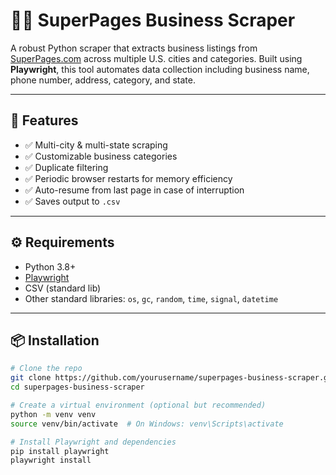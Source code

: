 # 🕵️‍♂️ SuperPages Business Scraper

A robust Python scraper that extracts business listings from [SuperPages.com](https://www.superpages.com) across multiple U.S. cities and categories. Built using **Playwright**, this tool automates data collection including business name, phone number, address, category, and state.

---

## 📌 Features

- ✅ Multi-city & multi-state scraping
- ✅ Customizable business categories
- ✅ Duplicate filtering
- ✅ Periodic browser restarts for memory efficiency
- ✅ Auto-resume from last page in case of interruption
- ✅ Saves output to `.csv`

---

## ⚙️ Requirements

- Python 3.8+
- [Playwright](https://playwright.dev/python/)
- CSV (standard lib)
- Other standard libraries: `os`, `gc`, `random`, `time`, `signal`, `datetime`

---

## 📦 Installation

```bash
# Clone the repo
git clone https://github.com/yourusername/superpages-business-scraper.git
cd superpages-business-scraper

# Create a virtual environment (optional but recommended)
python -m venv venv
source venv/bin/activate  # On Windows: venv\Scripts\activate

# Install Playwright and dependencies
pip install playwright
playwright install
